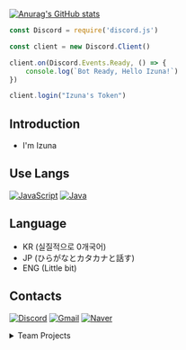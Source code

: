 [![Anurag's GitHub stats](https://github-readme-stats.vercel.app/api?username=izunya&show_icons=true&theme=dracula)](https://github.com/anuraghazra/github-readme-stats)

```javascript
const Discord = require('discord.js')

const client = new Discord.Client()

client.on(Discord.Events.Ready, () => {
    console.log(`Bot Ready, Hello Izuna!`)
})

client.login("Izuna's Token")
```

## **Introduction**

- I'm Izuna

## Use Langs

[![JavaScript](https://img.shields.io/badge/javascript-%23424052.svg?style=for-the-badge&logo=javascript&logoColor=%23F7DF1E)](https://en.wikipedia.org/wiki/JavaScript)
[![Java](https://img.shields.io/badge/kotlin-%2377f8cc?style=for-the-badge&logo=kotlin&logoColor=%237F52FF)](https://en.wikipedia.org/wiki/Java_(programming_language))


## Language
- KR (실질적으로 0개국어)
- JP (ひらがなとカタカナと話す)
- ENG (Little bit)

## Contacts

[![Discord](https://img.shields.io/badge/izunadesu%230127-5865F2?style=flat-square&logo=Discord&logoColor=white)](https://discord.gg/7x4RjfgvTy)
[![Gmail](https://img.shields.io/badge/Gmail-%23EA4335?style=flat-square&logo=Gmail&logoColor=white&link=mailto:twitchizuna@gmail.com)](mailto:twitchizuna@gmail.com)
[![Naver](https://img.shields.io/badge/Naver-%2303C75A?style=flat-square&logo=Naver&logoColor=white&link=mailto:twitchizuna@gmail.com)](mailto:whdtj5615@naver.com)

<details>
<summary>Team Projects</summary>
<div>

## Discord bots
[Kyaru Beat Saber League](https://github.com/Kyaru-Beat-Saber-League/discord-bot)
</div>
</details>
